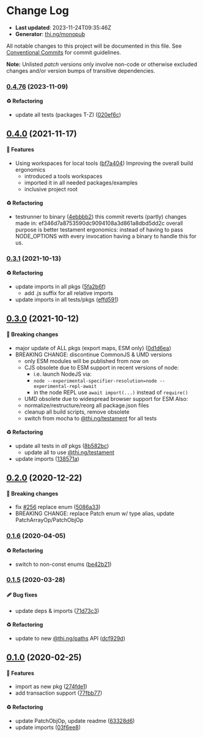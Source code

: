 # Change Log

- **Last updated**: 2023-11-24T09:35:46Z
- **Generator**: [thi.ng/monopub](https://thi.ng/monopub)

All notable changes to this project will be documented in this file.
See [Conventional Commits](https://conventionalcommits.org/) for commit guidelines.

**Note:** Unlisted _patch_ versions only involve non-code or otherwise excluded changes
and/or version bumps of transitive dependencies.

### [0.4.76](https://github.com/thi-ng/umbrella/tree/@thi.ng/transducers-patch@0.4.76) (2023-11-09)

#### ♻️ Refactoring

- update all tests (packages T-Z) ([020ef6c](https://github.com/thi-ng/umbrella/commit/020ef6c))

## [0.4.0](https://github.com/thi-ng/umbrella/tree/@thi.ng/transducers-patch@0.4.0) (2021-11-17)

#### 🚀 Features

- Using workspaces for local tools ([bf7a404](https://github.com/thi-ng/umbrella/commit/bf7a404))
  Improving the overall build ergonomics
  - introduced a tools workspaces
  - imported it in all needed packages/examples
  - inclusive project root

#### ♻️ Refactoring

- testrunner to binary ([4ebbbb2](https://github.com/thi-ng/umbrella/commit/4ebbbb2))
  this commit reverts (partly) changes made in:
  ef346d7a8753590dc9094108a3d861a8dbd5dd2c
  overall purpose is better testament ergonomics:
  instead of having to pass NODE_OPTIONS with every invocation
  having a binary to handle this for us.

### [0.3.1](https://github.com/thi-ng/umbrella/tree/@thi.ng/transducers-patch@0.3.1) (2021-10-13)

#### ♻️ Refactoring

- update imports in all pkgs ([5fa2b6f](https://github.com/thi-ng/umbrella/commit/5fa2b6f))
  - add .js suffix for all relative imports
- update imports in all tests/pkgs ([effd591](https://github.com/thi-ng/umbrella/commit/effd591))

## [0.3.0](https://github.com/thi-ng/umbrella/tree/@thi.ng/transducers-patch@0.3.0) (2021-10-12)

#### 🛑 Breaking changes

- major update of ALL pkgs (export maps, ESM only) ([0d1d6ea](https://github.com/thi-ng/umbrella/commit/0d1d6ea))
- BREAKING CHANGE: discontinue CommonJS & UMD versions
  - only ESM modules will be published from now on
  - CJS obsolete due to ESM support in recent versions of node:
    - i.e. launch NodeJS via:
    - `node --experimental-specifier-resolution=node --experimental-repl-await`
    - in the node REPL use `await import(...)` instead of `require()`
  - UMD obsolete due to widespread browser support for ESM
  Also:
  - normalize/restructure/reorg all package.json files
  - cleanup all build scripts, remove obsolete
  - switch from mocha to [@thi.ng/testament](https://github.com/thi-ng/umbrella/tree/main/packages/testament) for all tests

#### ♻️ Refactoring

- update all tests in _all_ pkgs ([8b582bc](https://github.com/thi-ng/umbrella/commit/8b582bc))
  - update all to use [@thi.ng/testament](https://github.com/thi-ng/umbrella/tree/main/packages/testament)
- update imports ([138571a](https://github.com/thi-ng/umbrella/commit/138571a))

## [0.2.0](https://github.com/thi-ng/umbrella/tree/@thi.ng/transducers-patch@0.2.0) (2020-12-22)

#### 🛑 Breaking changes

- fix [#256](https://github.com/thi-ng/umbrella/issues/256) replace enum ([5086a33](https://github.com/thi-ng/umbrella/commit/5086a33))
- BREAKING CHANGE: replace Patch enum w/ type alias,
  update PatchArrayOp/PatchObjOp

### [0.1.6](https://github.com/thi-ng/umbrella/tree/@thi.ng/transducers-patch@0.1.6) (2020-04-05)

#### ♻️ Refactoring

- switch to non-const enums ([be42b21](https://github.com/thi-ng/umbrella/commit/be42b21))

### [0.1.5](https://github.com/thi-ng/umbrella/tree/@thi.ng/transducers-patch@0.1.5) (2020-03-28)

#### 🩹 Bug fixes

- update deps & imports ([71d73c3](https://github.com/thi-ng/umbrella/commit/71d73c3))

#### ♻️ Refactoring

- update to new [@thi.ng/paths](https://github.com/thi-ng/umbrella/tree/main/packages/paths) API ([dcf929d](https://github.com/thi-ng/umbrella/commit/dcf929d))

## [0.1.0](https://github.com/thi-ng/umbrella/tree/@thi.ng/transducers-patch@0.1.0) (2020-02-25)

#### 🚀 Features

- import as new pkg ([274fde1](https://github.com/thi-ng/umbrella/commit/274fde1))
- add transaction support ([77fbb77](https://github.com/thi-ng/umbrella/commit/77fbb77))

#### ♻️ Refactoring

- update PatchObjOp, update readme ([63328d6](https://github.com/thi-ng/umbrella/commit/63328d6))
- update imports ([03f6ee8](https://github.com/thi-ng/umbrella/commit/03f6ee8))
